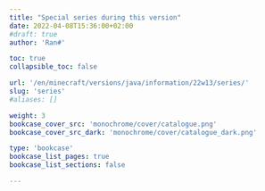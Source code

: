```yaml
---
title: "Special series during this version"
date: 2022-04-08T15:36:00+02:00
#draft: true
author: 'Ran#'

toc: true
collapsible_toc: false

url: '/en/minecraft/versions/java/information/22w13/series/'
slug: 'series'
#aliases: []

weight: 3
bookcase_cover_src: 'monochrome/cover/catalogue.png'
bookcase_cover_src_dark: 'monochrome/cover/catalogue_dark.png'

type: 'bookcase'
bookcase_list_pages: true
bookcase_list_sections: false

---
```

